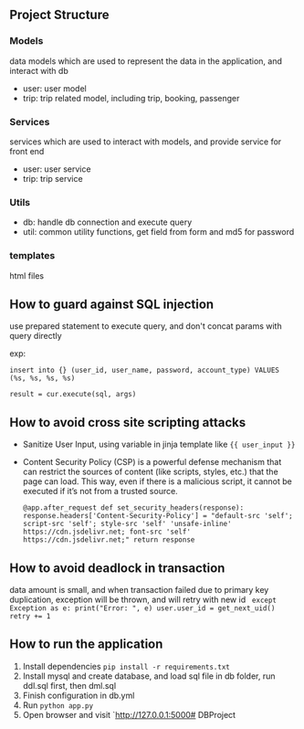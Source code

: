 ## Project Structure

### Models

data models which are used to represent the data in the application, and interact with db

- user: user model
- trip: trip related model, including trip, booking, passenger 

### Services
services which are used to interact with models, and provide service for front end
- user: user service
- trip: trip service

### Utils

- db: handle db connection and execute query
- util: common utility functions, get field from form and md5 for password

### templates

html files

## How to guard against SQL injection
use prepared statement to execute query, and don't concat params with query directly

exp:

`insert into {} (user_id, user_name, password, account_type) VALUES (%s, %s, %s, %s)`

`result = cur.execute(sql, args)`

## How to avoid cross site scripting attacks

- Sanitize User Input, using variable in jinja template like `{{ user_input }}`
- Content Security Policy (CSP) is a powerful defense mechanism that can restrict the sources of content (like scripts, styles, etc.) that the page can load. This way, even if there is a malicious script, it cannot be executed if it’s not from a trusted source.
    
  `@app.after_request
def set_security_headers(response):
    response.headers['Content-Security-Policy'] = "default-src 'self'; script-src 'self'; style-src 'self' 'unsafe-inline' https://cdn.jsdelivr.net; font-src 'self' https://cdn.jsdelivr.net;"
    return response`

## How to avoid deadlock in transaction

data amount is small, and when transaction failed due to primary key duplication, exception will be thrown, and will retry with new id
` except Exception as e:
            print("Error: ", e)
            user.user_id = get_next_uid()
            retry += 1`

## How to run the application

1. Install dependencies `pip install -r requirements.txt`
2. Install mysql and create database, and load sql file in db folder, run ddl.sql first, then dml.sql
3. Finish configuration in db.yml
3. Run `python app.py`
4. Open browser and visit `http://127.0.0.1:5000#   D B P r o j e c t  
 